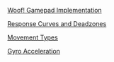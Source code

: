[Woof! Gamepad Implementation](https://github.com/fabiangreffrath/woof/wiki/Gamepad)

[Response Curves and Deadzones](https://ceski-1.github.io/response-curves)

[Movement Types](https://ceski-1.github.io/response-curves/movement.html)

[Gyro Acceleration](https://ceski-1.github.io/response-curves/gyro.html)
